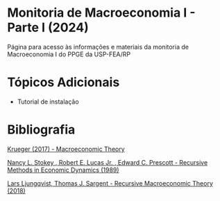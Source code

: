 # Monitoria de Macroeconomia I - Parte I (2024)
Página para acesso às informações e materiais da monitoria de Macroeconomia I do PPGE da USP-FEA/RP

# Tópicos Adicionais

- Tutorial de instalação


# Bibliografia

[Krueger (2017) - Macroeconomic Theory](https://github.com/lucisou/Monitoria-Macro1/raw/main/Krueger%20(2017).pdf)

[Nancy L. Stokey , Robert E. Lucas Jr. , Edward C. Prescott - Recursive Methods in Economic Dynamics (1989)](https://github.com/lucisou/Monitoria-Macro1/raw/main/Nancy%20L.%20Stokey%20%2C%20Robert%20E.%20Lucas%20Jr.%20%2C%20Edward%20C.%20Prescott%20-%20Recursive%20Methods%20in%20Economic%20Dynamics.pdf)

[Lars Ljungqvist, Thomas J. Sargent - Recursive Macroeconomic Theory (2018)](https://github.com/lucisou/Monitoria-Macro1/raw/main/Lars%20Ljungqvist%2C%20Thomas%20J.%20Sargent%20-%20Recursive%20Macroeconomic%20Theory-The%20MIT%20Press%20(2018).pdf)
